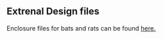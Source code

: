 
## Extrenal Design files

Enclosure files for bats and rats can be found [here.](https://github.com/WALIII/ImBat/tree/master/3d_files/Miniscope_Enclosure)

